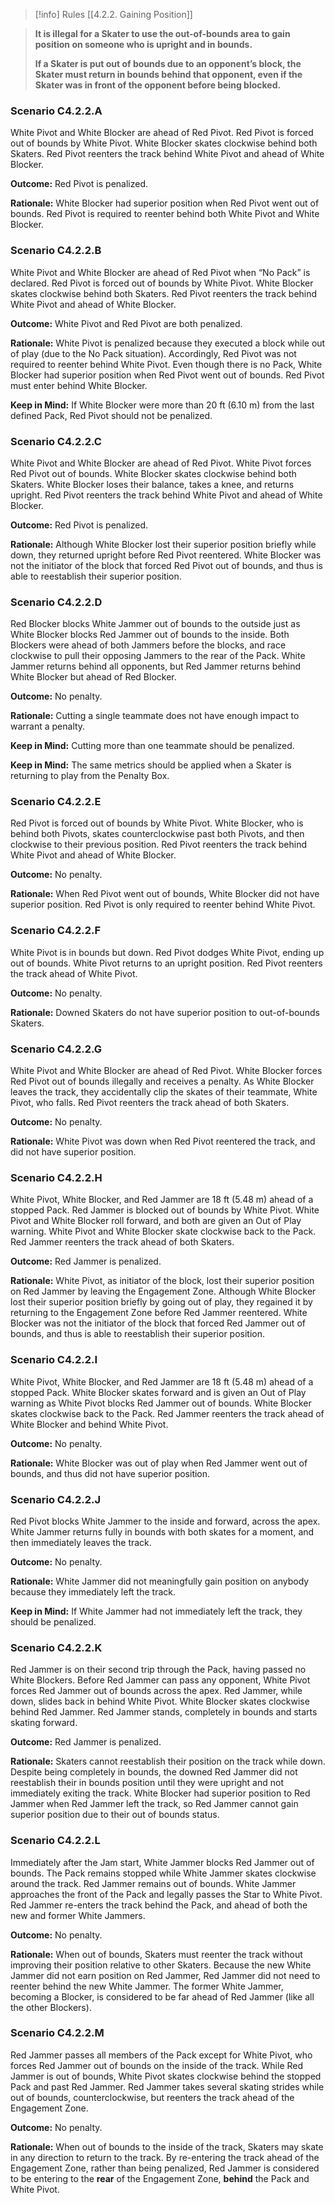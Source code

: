 > [!info] Rules
> [[4.2.2. Gaining Position]]

> **It is illegal for a Skater to use the out-of-bounds area to gain position on someone who is upright and in bounds.**
> 
> **If a Skater is put out of bounds due to an opponent’s block, the Skater must return in bounds behind that opponent, even if the Skater was in front of the opponent before being blocked.**

### Scenario C4.2.2.A

White Pivot and White Blocker are ahead of Red Pivot. Red Pivot is forced out of bounds by White Pivot. White Blocker skates clockwise behind both Skaters. Red Pivot reenters the track behind White Pivot and ahead of White Blocker.

**Outcome:** Red Pivot is penalized.

**Rationale:** White Blocker had superior position when Red Pivot went out of bounds. Red Pivot is required to reenter behind both White Pivot and White Blocker.

### Scenario C4.2.2.B

White Pivot and White Blocker are ahead of Red Pivot when “No Pack” is declared. Red Pivot is forced out of bounds by White Pivot. White Blocker skates clockwise behind both Skaters. Red Pivot reenters the track behind White Pivot and ahead of White Blocker.

**Outcome:** White Pivot and Red Pivot are both penalized.

**Rationale:** White Pivot is penalized because they executed a block while out of play (due to the No Pack situation). Accordingly, Red Pivot was not required to reenter behind White Pivot. Even though there is no Pack, White Blocker had superior position when Red Pivot went out of bounds. Red Pivot must enter behind White Blocker.

**Keep in Mind:** If White Blocker were more than 20 ft (6.10 m) from the last defined Pack, Red Pivot should not be penalized.

### Scenario C4.2.2.C

White Pivot and White Blocker are ahead of Red Pivot. White Pivot forces Red Pivot out of bounds. White Blocker skates clockwise behind both Skaters. White Blocker loses their balance, takes a knee, and returns upright. Red Pivot reenters the track behind White Pivot and ahead of White Blocker.

**Outcome:** Red Pivot is penalized.

**Rationale:** Although White Blocker lost their superior position briefly while down, they returned upright before Red Pivot reentered. White Blocker was not the initiator of the block that forced Red Pivot out of bounds, and thus is able to reestablish their superior position.

### Scenario C4.2.2.D

Red Blocker blocks White Jammer out of bounds to the outside just as White Blocker blocks Red Jammer out of bounds to the inside. Both Blockers were ahead of both Jammers before the blocks, and race clockwise to pull their opposing Jammers to the rear of the Pack. White Jammer returns behind all opponents, but Red Jammer returns behind White Blocker but ahead of Red Blocker.

**Outcome:** No penalty.

**Rationale:** Cutting a single teammate does not have enough impact to warrant a penalty.

**Keep in Mind:** Cutting more than one teammate should be penalized.

**Keep in Mind:** The same metrics should be applied when a Skater is returning to play from the Penalty Box.

### Scenario C4.2.2.E

Red Pivot is forced out of bounds by White Pivot. White Blocker, who is behind both Pivots, skates counterclockwise past both Pivots, and then clockwise to their previous position. Red Pivot reenters the track behind White Pivot and ahead of White Blocker.

**Outcome:** No penalty.

**Rationale:** When Red Pivot went out of bounds, White Blocker did not have superior position. Red Pivot is only required to reenter behind White Pivot.

### Scenario C4.2.2.F

White Pivot is in bounds but down. Red Pivot dodges White Pivot, ending up out of bounds. White Pivot returns to an upright position. Red Pivot reenters the track ahead of White Pivot.

**Outcome:** No penalty.

**Rationale:** Downed Skaters do not have superior position to out-of-bounds Skaters.

### Scenario C4.2.2.G

White Pivot and White Blocker are ahead of Red Pivot. White Blocker forces Red Pivot out of bounds illegally and receives a penalty. As White Blocker leaves the track, they accidentally clip the skates of their teammate, White Pivot, who falls. Red Pivot reenters the track ahead of both Skaters.

**Outcome:** No penalty.

**Rationale:** White Pivot was down when Red Pivot reentered the track, and did not have superior position.

### Scenario C4.2.2.H

White Pivot, White Blocker, and Red Jammer are 18 ft (5.48 m) ahead of a stopped Pack. Red Jammer is blocked out of bounds by White Pivot. White Pivot and White Blocker roll forward, and both are given an Out of Play warning. White Pivot and White Blocker skate clockwise back to the Pack. Red Jammer reenters the track ahead of both Skaters.

**Outcome:** Red Jammer is penalized.

**Rationale:** White Pivot, as initiator of the block, lost their superior position on Red Jammer by leaving the Engagement Zone. Although White Blocker lost their superior position briefly by going out of play, they regained it by returning to the Engagement Zone before Red Jammer reentered. White Blocker was not the initiator of the block that forced Red Jammer out of bounds, and thus is able to reestablish their superior position.

### Scenario C4.2.2.I

White Pivot, White Blocker, and Red Jammer are 18 ft (5.48 m) ahead of a stopped Pack. White Blocker skates forward and is given an Out of Play warning as White Pivot blocks Red Jammer out of bounds. White Blocker skates clockwise back to the Pack. Red Jammer reenters the track ahead of White Blocker and behind White Pivot.

**Outcome:** No penalty.

**Rationale:** White Blocker was out of play when Red Jammer went out of bounds, and thus did not have superior position.

### Scenario C4.2.2.J

Red Pivot blocks White Jammer to the inside and forward, across the apex. White Jammer returns fully in bounds with both skates for a moment, and then immediately leaves the track.

**Outcome:** No penalty.

**Rationale:** White Jammer did not meaningfully gain position on anybody because they immediately left the track.

**Keep in Mind:** If White Jammer had not immediately left the track, they should be penalized.

### Scenario C4.2.2.K

Red Jammer is on their second trip through the Pack, having passed no White Blockers. Before Red Jammer can pass any opponent, White Pivot forces Red Jammer out of bounds across the apex. Red Jammer, while down, slides back in behind White Pivot. White Blocker skates clockwise behind Red Jammer. Red Jammer stands, completely in bounds and starts skating forward.

**Outcome:** Red Jammer is penalized.

**Rationale:** Skaters cannot reestablish their position on the track while down. Despite being completely in bounds, the downed Red Jammer did not reestablish their in bounds position until they were upright and not immediately exiting the track. White Blocker had superior position to Red Jammer when Red Jammer left the track, so Red Jammer cannot gain superior position due to their out of bounds status.

### Scenario C4.2.2.L

Immediately after the Jam start, White Jammer blocks Red Jammer out of bounds. The Pack remains stopped while White Jammer skates clockwise around the track. Red Jammer remains out of bounds. White Jammer approaches the front of the Pack and legally passes the Star to White Pivot. Red Jammer re-enters the track behind the Pack, and ahead of both the new and former White Jammers.

**Outcome:** No penalty.

**Rationale:** When out of bounds, Skaters must reenter the track without improving their position relative to other Skaters. Because the new White Jammer did not earn position on Red Jammer, Red Jammer did not need to reenter behind the new White Jammer. The former White Jammer, becoming a Blocker, is considered to be far ahead of Red Jammer (like all the other Blockers).

### Scenario C4.2.2.M

Red Jammer passes all members of the Pack except for White Pivot, who forces Red Jammer out of bounds on the inside of the track. While Red Jammer is out of bounds, White Pivot skates clockwise behind the stopped Pack and past Red Jammer. Red Jammer takes several skating strides while out of bounds, counterclockwise, but reenters the track ahead of the Engagement Zone.

**Outcome:** No penalty.

**Rationale:** When out of bounds to the inside of the track, Skaters may skate in any direction to return to the track. By re-entering the track ahead of the Engagement Zone, rather than being penalized, Red Jammer is considered to be entering to the **rear** of the Engagement Zone, **behind** the Pack and White Pivot.